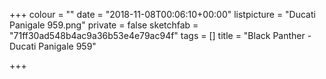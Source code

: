 +++
colour = ""
date = "2018-11-08T00:06:10+00:00"
listpicture = "Ducati Panigale 959.png"
private = false
sketchfab = "71ff30ad548b4ac9a36b53e4e79ac94f"
tags = []
title = "Black Panther - Ducati Panigale 959"

+++

